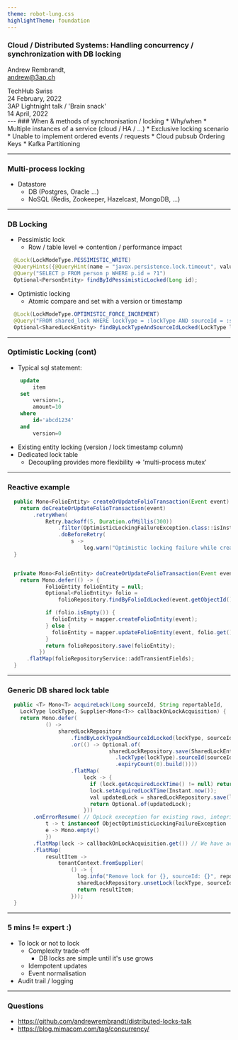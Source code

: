 ```yaml
---
theme: robot-lung.css
highlightTheme: foundation
---
```

### Cloud / Distributed Systems: Handling concurrency / synchronization with DB locking

Andrew Rembrandt,<br>andrew@3ap.ch

<div id="bottom-left">
TechHub Swiss<br/>
24 February, 2022
</div>

<div id="bottom-right">
3AP Lightnight talk / 'Brain snack'<br/>
14 April, 2022
</div>
---
### When & methods of synchronisation / locking
* Why/when
    * Multiple instances of a service (cloud / HA / ...)
    * Exclusive locking scenario
    * Unable to implement ordered events / requests
        * Cloud pubsub Ordering Keys
        * Kafka Partitioning

---
### Multi-process locking
* Datastore
    * DB (Postgres, Oracle ...)
    * NoSQL (Redis, Zookeeper, Hazelcast, MongoDB, ...)
---
### DB Locking
* Pessimistic lock
    * Row / table level => contention / performance impact
```java
  @Lock(LockModeType.PESSIMISTIC_WRITE)
  @QueryHints({@QueryHint(name = "javax.persistence.lock.timeout", value = "1000")})
  @Query("SELECT p FROM person p WHERE p.id = ?1")
  Optional<PersonEntity> findByIdPessimisticLocked(Long id);
```
* Optimistic locking
    * Atomic compare and set with a version or timestamp
```java
  @Lock(LockModeType.OPTIMISTIC_FORCE_INCREMENT)
  @Query("FROM shared_lock WHERE lockType = :lockType AND sourceId = :sourceId")
  Optional<SharedLockEntity> findByLockTypeAndSourceIdLocked(LockType lockType, Long sourceId);
```

---
### Optimistic Locking (cont)
* Typical sql statement:
```sql
    update 
        item 
    set 
        version=1, 
        amount=10 
    where 
        id='abcd1234' 
    and 
        version=0
```
* Existing entity locking (version / lock timestamp column)
* Dedicated lock table
    * Decoupling provides more flexibility => 'multi-process mutex'
---
### Reactive example
```java
  public Mono<FolioEntity> createOrUpdateFolioTransaction(Event event) {
    return doCreateOrUpdateFolioTransaction(event)
        .retryWhen(
            Retry.backoff(5, Duration.ofMillis(300))
                .filter(OptimisticLockingFailureException.class::isInstance)
                .doBeforeRetry(
                    s ->
                        log.warn("Optimistic locking failure while createOrUpdateFolioTransaction for ...", ...)
  }


  private Mono<FolioEntity> doCreateOrUpdateFolioTransaction(Event event) {
    return Mono.defer(() -> {
            FolioEntity folioEntity = null;
            Optional<FolioEntity> folio =
                folioRepository.findByFolioIdLocked(event.getObjectId());

            if (folio.isEmpty()) {
              folioEntity = mapper.createFolioEntity(event);
            } else {
              folioEntity = mapper.updateFolioEntity(event, folio.get());
            }
            return folioRepository.save(folioEntity);
          })
      .flatMap(folioRepositoryService::addTransientFields);
  }
```
<!-- .element: class="codewide" -->
---
### Generic DB shared lock table
```java
  public <T> Mono<T> acquireLock(Long sourceId, String reportableId,
    LockType lockType, Supplier<Mono<T>> callbackOnLockAcquisition) {
    return Mono.defer(
            () ->
                sharedLockRepository
                    .findByLockTypeAndSourceIdLocked(lockType, sourceId)
                    .or(() -> Optional.of(
                                sharedLockRepository.save(SharedLockEntity.builder()
                                  .lockType(lockType).sourceId(sourceId).failureCount(0)
                                  .expiryCount(0).build())))
                    .flatMap(
                        lock -> {
                          if (lock.getAcquiredLockTime() != null) return Optional.empty();
                          lock.setAcquiredLockTime(Instant.now());
                          val updatedLock = sharedLockRepository.save(lock);
                          return Optional.of(updatedLock);
                        }))
        .onErrorResume( // OpLock exeception for existing rows, integrity violation for conflicting row inserts
            t -> t instanceof ObjectOptimisticLockingFailureException || t instanceof DataIntegrityViolationException,
            e -> Mono.empty()
            })
        .flatMap(lock -> callbackOnLockAcquisition.get()) // We have acquired the lock, call the callback
        .flatMap(
            resultItem ->
                tenantContext.fromSupplier(
                    () -> {
                      log.info("Remove lock for {}, sourceId: {}", reportableId, sourceId);
                      sharedLockRepository.unsetLock(lockType, sourceId);
                      return resultItem;
                    }));
  }
```
<!-- .element: class="codewide" -->
---
### 5 mins != expert :)
* To lock or not to lock
    * Complexity trade-off
        * DB locks are simple until it's use grows 
    * Idempotent updates
    * Event normalisation
* Audit trail / logging

---
### Questions
* https://github.com/andrewrembrandt/distributed-locks-talk
* https://blog.mimacom.com/tag/concurrency/
